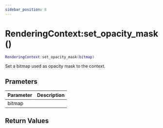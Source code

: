 ```yaml
---
sidebar_position: 8
---
```


# RenderingContext:set_opacity_mask()
```lua
RenderingContext:set_opacity_mask(bitmap)
```
Set a bitmap used as opacity mask to the context.


## Prameters
|Parameter|Description|
|-|-|
|bitmap||


## Return Values
